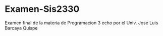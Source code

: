 # Examen-Sis2330
Examen final de la materia de Programacion 3 echo por el Univ. Jose Luis Barcaya Quispe
